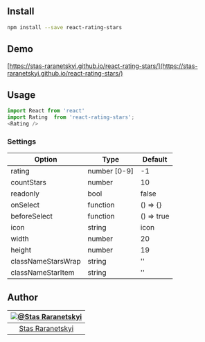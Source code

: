 ## Install

```sh
npm install --save react-rating-stars
```

## Demo

[https://stas-raranetskyi.github.io/react-rating-stars/](https://stas-raranetskyi.github.io/react-rating-stars/)

## Usage

```javascript
import React from 'react'
import Rating  from 'react-rating-stars';
<Rating />
```

### Settings

Option | Type | Default
------ | ---- | -------
rating | number [0-9] | -1
countStars | number | 10
readonly | bool | false
onSelect | function | () => {}
beforeSelect | function | () => true
icon | string | icon
width | number | 20
height | number | 19
classNameStarsWrap | string | ''
classNameStarItem | string | ''

## Author

|[![@Stas Raranetskyi](https://avatars0.githubusercontent.com/u/11090889?s=128&v=4)](https://github.com/stas-raranetskyi/)|
|:---:|
|[Stas Raranetskyi](https://github.com/stas-raranetskyi/)|
